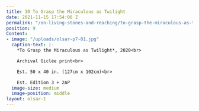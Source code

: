 ```yaml
---
title: 10 To Grasp the Miraculous as Twilight
date: 2021-11-15 17:54:00 Z
permalink: "/on-living-stones-and-reaching/to-grasp-the-miraculous-as-twilight"
position: 9
Content:
- image: "/uploads/olsar-p7-01.jpg"
  caption-text: |-
    *To Grasp the Miraculous as Twilight*, 2020<br>

    Archival Giclée print<br>

    Est. 50 x 40 in. (127cm x 102cm)<br>

    Est. Edition 3 + 2AP
  image-size: medium
  image-position: middle
layout: olsar-1
---
```


